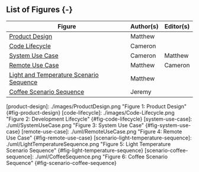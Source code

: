 <p style="page-break-before:always;"></p>

## List of Figures {-}

| Figure                                                                     | Author(s)            | Editor(s)            |
| -------------------------------------------------------------------------  | -------------------- | -------------------- |
| [Product Design](#fig-product-design)                                      | Matthew              |                      |
| [Code Lifecycle](#fig-code-lifecycle)                                      | Cameron              |                      |
| [System Use Case](#fig-system-use-case)                                    | Cameron              | Matthew              |
| [Remote Use Case](#fig-remote-use-case)                                    | Matthew              | Cameron              |
| [Light and Temperature Scenario Sequence](#fig-light-temperature-sequence) | Matthew              |                      |
| [Coffee Scenario Sequence](#fig-scenario-coffee-sequence)                  | Jeremy               |                      |




<!-- Note: This section is not rendered here. It is just for record keeping -->

[product-design]: ./images/ProductDesign.png "Figure 1: Product Design" {#fig-product-design}
[code-lifecycle]: ./images/Code-Lifecycle.png "Figure 2: Development Lifecycle" {#fig-code-lifecycle}
[system-use-case]: ./uml/SystemUseCase.png "Figure 3: System Use Case" {#fig-system-use-case}
[remote-use-case]: ./uml/RemoteUseCase.png "Figure 4: Remote Use Case" {#fig-remote-use-case}
[scenario-light-temperature-sequence]: ./uml/LightTemperatureSequence.png "Figure 5: Light Temperature Scenario Sequence" {#fig-light-temperature-sequence}
[scenario-coffee-sequence]: ./uml/CoffeeSequence.png "Figure 6: Coffee Scenario Sequence" {#fig-scenario-coffee-sequence}

